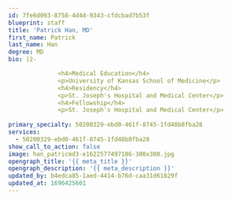 ```yaml
---
id: 7fe6d093-8758-4d4d-9343-cfdcbad7b53f
blueprint: staff
title: 'Patrick Han, MD'
first_name: Patrick
last_name: Han
degree: MD
bio: |2-

              <h4>Medical Education</h4>
              <p>University of Kansas School of Medicine</p>
              <h4>Residency</h4>
              <p>St. Joseph's Hospital and Medical Center</p>
              <h4>Fellowship</h4>
              <p>St. Joseph's Hospital and Medical Center</p>
          
primary_specialty: 50200329-ebd0-461f-8745-1fd48b8fba28
services:
  - 50200329-ebd0-461f-8745-1fd48b8fba28
show_call_to_action: false
image: han_patricmd3-e1622577497186-300x300.jpg
opengraph_title: '{{ meta_title }}'
opengraph_description: '{{ meta_description }}'
updated_by: b4edca85-1aed-4414-b76d-caa31d61829f
updated_at: 1696425601
---
```

